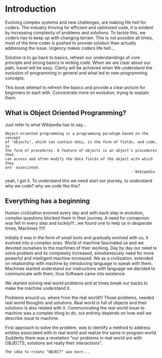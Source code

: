 # Introduction

Evolving complex systems and new challenges, are making life hell for coders. The industry thriving for efficient and optimized code, it is evident by increasing complexity of problems and solutions. To tackle this, we coders has to keep up with changing terrain. This is not possible all times, most of the time coder is pushed to provide solution than actually addressing the issue. Urgency makes coders life hell....

Solution is to go back to basics, refresh our understandings of core principle and strong basics in writing code. When we are clear about our path, travel will be easy. Clarity will be achieved when We  understand the evolution of programming in general and what led to new programming concepts.

This book attempt to refresh the basics and provide a clear picture for beginners to start with. Concentrate more on evolution, trying to explain them.

## What is Object Oriented Programming?

Just refer to what Wikipedia has to say...

```
Object-oriented programming is a programming paradigm based on the concept
of "objects", which can contain data, in the form of fields, and code, in
the form of procedures. A feature of objects is an object's procedures that
can access and often modify the data fields of the object with which they
are  associated.                                                                             
                                                          - Wikipedia
```
yeah, I got it. To understand this we need start our journey, to understand why we code? why we code like this?

## Everything has a beginning

Human civilization evolved every day and with each step in evolution, complex questions blocked them in their journey. A need for comapnion was felt in every step and luckily!!!...we found one to help us in desperate times, Machines !!!!!

Initially it was in the form of small tools and gradually evolved with us, it evolved into a complex ones. World of machine fascinated us and we devoted ourselves to the machines of their working. Day by day our need to solve problem and its complexity increased, simultaneously need for more powerful and intelligent machine increased. We as a civilization, extended on relationship with machine by introducing language to speak with them. Machines started understand our instructions with language we decided to communicate with them, thus Software came into existence.

We started solving real world problems and at times break our backs to make the machine understand it.

Problems around us, where from the real world!!!
Those problems, needed real world thoughts and solutions. Real world is full of objects and their solutions is also related with it. Communicating the real world issue to machine was a complex thing to do, out entirely depends on how well we describe issue to machine. 

First approach to solve the problem, was to identify a method to address entities associated with in real world and realize the same in program world. Suddenly there was a revelation "our problems in real world are with OBJECTS, solutions are really their interactions".

```
The idea to create "OBJECT" was born...
```
